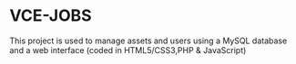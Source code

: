 # VCE-JOBS
This project is used to manage assets and users using a MySQL database and a web interface (coded in HTML5/CSS3,PHP & JavaScript)

